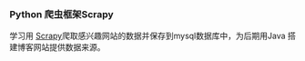 ### Python 爬虫框架Scrapy
学习用 [Scrapy](https://doc.scrapy.org/en/latest/intro/tutorial.html)爬取感兴趣网站的数据并保存到mysql数据库中，为后期用Java 搭建博客网站提供数据来源。
